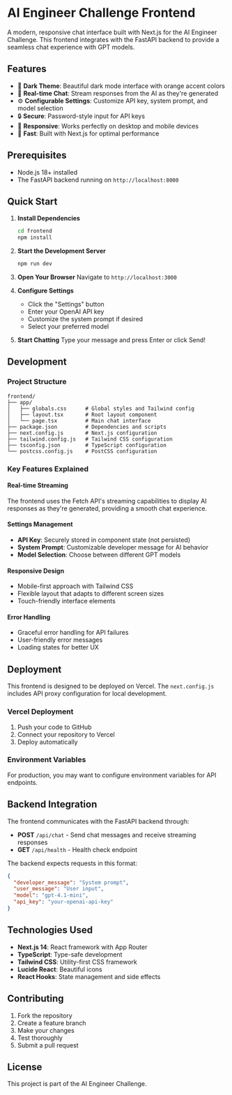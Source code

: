 # AI Engineer Challenge Frontend

A modern, responsive chat interface built with Next.js for the AI Engineer Challenge. This frontend integrates with the FastAPI backend to provide a seamless chat experience with GPT models.

## Features

- 🎨 **Dark Theme**: Beautiful dark mode interface with orange accent colors
- 💬 **Real-time Chat**: Stream responses from the AI as they're generated
- ⚙️ **Configurable Settings**: Customize API key, system prompt, and model selection
- 🔒 **Secure**: Password-style input for API keys
- 📱 **Responsive**: Works perfectly on desktop and mobile devices
- 🚀 **Fast**: Built with Next.js for optimal performance

## Prerequisites

- Node.js 18+ installed
- The FastAPI backend running on `http://localhost:8000`

## Quick Start

1. **Install Dependencies**
   ```bash
   cd frontend
   npm install
   ```

2. **Start the Development Server**
   ```bash
   npm run dev
   ```

3. **Open Your Browser**
   Navigate to `http://localhost:3000`

4. **Configure Settings**
   - Click the "Settings" button
   - Enter your OpenAI API key
   - Customize the system prompt if desired
   - Select your preferred model

5. **Start Chatting**
   Type your message and press Enter or click Send!

## Development

### Project Structure
```
frontend/
├── app/
│   ├── globals.css      # Global styles and Tailwind config
│   ├── layout.tsx       # Root layout component
│   └── page.tsx         # Main chat interface
├── package.json         # Dependencies and scripts
├── next.config.js       # Next.js configuration
├── tailwind.config.js   # Tailwind CSS configuration
├── tsconfig.json        # TypeScript configuration
└── postcss.config.js    # PostCSS configuration
```

### Key Features Explained

#### Real-time Streaming
The frontend uses the Fetch API's streaming capabilities to display AI responses as they're generated, providing a smooth chat experience.

#### Settings Management
- **API Key**: Securely stored in component state (not persisted)
- **System Prompt**: Customizable developer message for AI behavior
- **Model Selection**: Choose between different GPT models

#### Responsive Design
- Mobile-first approach with Tailwind CSS
- Flexible layout that adapts to different screen sizes
- Touch-friendly interface elements

#### Error Handling
- Graceful error handling for API failures
- User-friendly error messages
- Loading states for better UX

## Deployment

This frontend is designed to be deployed on Vercel. The `next.config.js` includes API proxy configuration for local development.

### Vercel Deployment
1. Push your code to GitHub
2. Connect your repository to Vercel
3. Deploy automatically

### Environment Variables
For production, you may want to configure environment variables for API endpoints.

## Backend Integration

The frontend communicates with the FastAPI backend through:
- **POST** `/api/chat` - Send chat messages and receive streaming responses
- **GET** `/api/health` - Health check endpoint

The backend expects requests in this format:
```json
{
  "developer_message": "System prompt",
  "user_message": "User input",
  "model": "gpt-4.1-mini",
  "api_key": "your-openai-api-key"
}
```

## Technologies Used

- **Next.js 14**: React framework with App Router
- **TypeScript**: Type-safe development
- **Tailwind CSS**: Utility-first CSS framework
- **Lucide React**: Beautiful icons
- **React Hooks**: State management and side effects

## Contributing

1. Fork the repository
2. Create a feature branch
3. Make your changes
4. Test thoroughly
5. Submit a pull request

## License

This project is part of the AI Engineer Challenge.